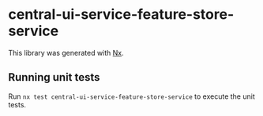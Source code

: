 # central-ui-service-feature-store-service

This library was generated with [Nx](https://nx.dev).

## Running unit tests

Run `nx test central-ui-service-feature-store-service` to execute the unit tests.
